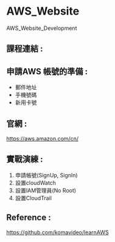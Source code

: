 # AWS_Website
AWS_Website_Development

## 課程連結 : 

## 申請AWS 帳號的準備 : 

+ 郵件地址
+ 手機號碼
+ 新用卡號

## 官網 : 
https://aws.amazon.com/cn/

## 實戰演練 : 

1.	申請帳號(SignUp, SignIn)
2.	設置cloudWatch
3.	設置IAM管理員(No Root)
4.	設置CloudTrail

## Reference :
https://github.com/komavideo/learnAWS


